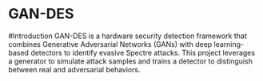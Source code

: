 # GAN-DES
#Introduction
GAN-DES is a hardware security detection framework that combines Generative Adversarial Networks (GANs) with deep learning-based detectors to identify evasive Spectre attacks. This project leverages a generator to simulate attack samples and trains a detector to distinguish between real and adversarial behaviors.
